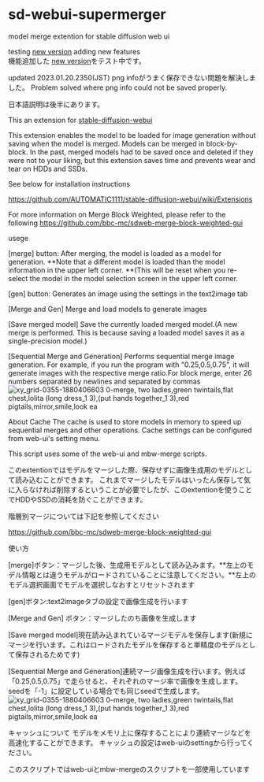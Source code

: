 # sd-webui-supermerger
model merge extention for stable diffusion web ui

testing [new version](https://github.com/hako-mikan/sd-webui-supermerger/tree/ver2) adding new features   
機能追加した [new version](https://github.com/hako-mikan/sd-webui-supermerger/tree/ver2)をテスト中です。 

updated 2023.01.20.2350(JST)
png infoがうまく保存できない問題を解決しました。
Problem solved where png info could not be saved properly.

日本語説明は後半にあります。

This an extension for [stable-diffusion-webui](https://github.com/AUTOMATIC1111/stable-diffusion-webui)

This extension enables the model to be loaded for image generation without saving when the model is merged.
Models can be merged in block-by-block. In the past, merged models had to be saved once and deleted if they were not to your liking, but this extension saves time and prevents wear and tear on HDDs and SSDs.

See below for installation instructions

https://github.com/AUTOMATIC1111/stable-diffusion-webui/wiki/Extensions

For more information on Merge Block Weighted, please refer to the following
https://github.com/bbc-mc/sdweb-merge-block-weighted-gui

usege

[merge] button: After merging, the model is loaded as a model for generation. **Note that a different model is loaded than the model information in the upper left corner. **(This will be reset when you re-select the model in the model selection screen in the upper left corner.

[gen] button: Generates an image using the settings in the text2image tab

[Merge and Gen] Merge and load models to generate images

[Save merged model] Save the currently loaded merged model.(A new merge is performed. This is because saving a loaded model saves it as a single-precision model.)

[Sequential Merge and Generation] Performs sequential merge image generation. For example, if you run the program with "0.25,0.5,0.75", it will generate images with the respective merge ratio.For block merge, enter 26 numbers separated by newlines and separated by commas
![xy_grid-0355-1880406603 0-merge, two ladies,green twintails,flat chest,lolita (long dress_1 3),(put  hands together_1 3),red pigtails,mirror,smile,look ea](https://user-images.githubusercontent.com/122196982/213196391-1a040bfa-1ade-409a-804f-427a3fb8bf8f.jpg)

About Cache
The cache is used to store models in memory to speed up sequential merges and other operations.
Cache settings can be configured from web-ui's setting menu.

This script uses some of the web-ui and mbw-merge scripts.

このextentionではモデルをマージした際、保存せずに画像生成用のモデルとして読み込むことができます。
これまでマージしたモデルはいったん保存して気に入らなければ削除するということが必要でしたが、このextentionを使うことでHDDやSSDの消耗を防ぐことができます。

階層別マージについては下記を参照してください

https://github.com/bbc-mc/sdweb-merge-block-weighted-gui

使い方

[merge]ボタン：マージした後、生成用モデルとして読み込みます。**左上のモデル情報とは違うモデルがロードされていることに注意してください。**左上のモデル選択画面でモデルを選択しなおすとリセットされます

[gen]ボタン:text2imageタブの設定で画像生成を行います

[Merge and Gen] ボタン：マージしたのち画像を生成します

[Save merged model]現在読み込まれているマージモデルを保存します(新規にマージを行います。これはロードされたモデルを保存すると単精度のモデルとして保存されるためです)

[Sequential Merge and Generation]連続マージ画像生成を行います。例えば「0.25,0.5,0.75」で走らせると、それぞれのマージ率で画像を生成します。seedを「-1」に設定している場合でも同じseedで生成します。
![xy_grid-0355-1880406603 0-merge, two ladies,green twintails,flat chest,lolita (long dress_1 3),(put  hands together_1 3),red pigtails,mirror,smile,look ea](https://user-images.githubusercontent.com/122196982/213196391-1a040bfa-1ade-409a-804f-427a3fb8bf8f.jpg)

キャッシュについて
モデルをメモリ上に保存することにより連続マージなどを高速化することができます。
キャッシュの設定はweb-uiのsettingから行ってください。

このスクリプトではweb-uiとmbw-mergeのスクリプトを一部使用しています


